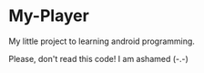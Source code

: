 # My-Player
My little project to learning android programming.

Please, don't read this code! I am ashamed (-.-)
